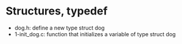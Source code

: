 # Structures, typedef
* dog.h: define a new type struct dog
* 1-init_dog.c: function that initializes a variable of type struct dog
